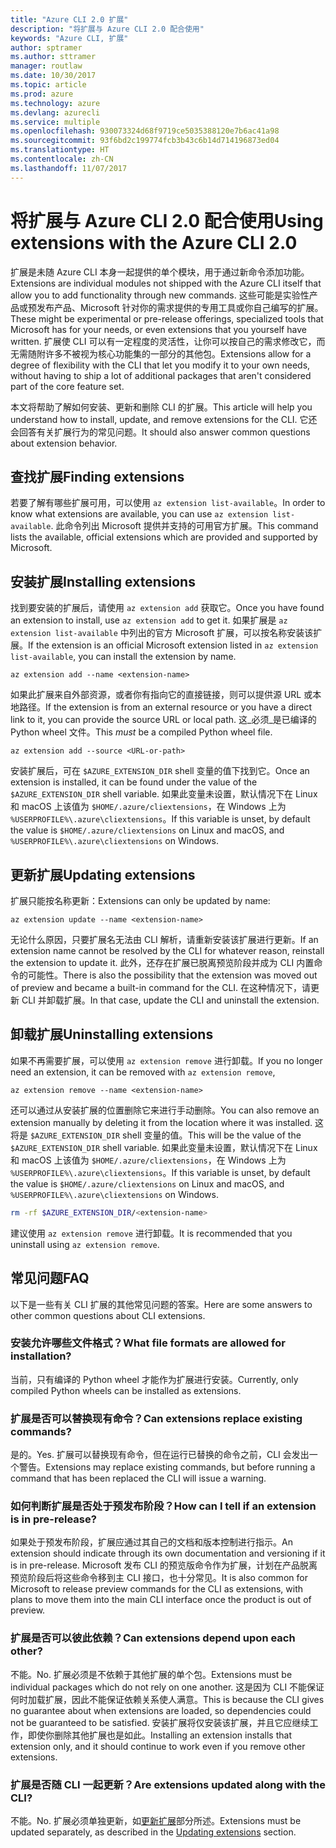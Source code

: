 ```yaml
---
title: "Azure CLI 2.0 扩展"
description: "将扩展与 Azure CLI 2.0 配合使用"
keywords: "Azure CLI, 扩展"
author: sptramer
ms.author: sttramer
manager: routlaw
ms.date: 10/30/2017
ms.topic: article
ms.prod: azure
ms.technology: azure
ms.devlang: azurecli
ms.service: multiple
ms.openlocfilehash: 930073324d68f9719ce5035388120e7b6ac41a98
ms.sourcegitcommit: 93f6bd2c199774fcb3b43c6b14d714196873ed04
ms.translationtype: HT
ms.contentlocale: zh-CN
ms.lasthandoff: 11/07/2017
---
```

# <a name="using-extensions-with-the-azure-cli-20"></a><span data-ttu-id="205c7-104">将扩展与 Azure CLI 2.0 配合使用</span><span class="sxs-lookup"><span data-stu-id="205c7-104">Using extensions with the Azure CLI 2.0</span></span>

<span data-ttu-id="205c7-105">扩展是未随 Azure CLI 本身一起提供的单个模块，用于通过新命令添加功能。</span><span class="sxs-lookup"><span data-stu-id="205c7-105">Extensions are individual modules not shipped with the Azure CLI itself that allow you to add functionality through new commands.</span></span> <span data-ttu-id="205c7-106">这些可能是实验性产品或预发布产品、Microsoft 针对你的需求提供的专用工具或你自己编写的扩展。</span><span class="sxs-lookup"><span data-stu-id="205c7-106">These might be experimental or pre-release offerings, specialized tools that Microsoft has for your needs, or even extensions that you yourself have written.</span></span> <span data-ttu-id="205c7-107">扩展使 CLI 可以有一定程度的灵活性，让你可以按自己的需求修改它，而无需随附许多不被视为核心功能集的一部分的其他包。</span><span class="sxs-lookup"><span data-stu-id="205c7-107">Extensions allow for a degree of flexibility with the CLI that let you modify it to your own needs, without having to ship a lot of additional packages that aren't considered part of the core feature set.</span></span>

<span data-ttu-id="205c7-108">本文将帮助了解如何安装、更新和删除 CLI 的扩展。</span><span class="sxs-lookup"><span data-stu-id="205c7-108">This article will help you understand how to install, update, and remove extensions for the CLI.</span></span> <span data-ttu-id="205c7-109">它还会回答有关扩展行为的常见问题。</span><span class="sxs-lookup"><span data-stu-id="205c7-109">It should also answer common questions about extension behavior.</span></span>

## <a name="finding-extensions"></a><span data-ttu-id="205c7-110">查找扩展</span><span class="sxs-lookup"><span data-stu-id="205c7-110">Finding extensions</span></span>

<span data-ttu-id="205c7-111">若要了解有哪些扩展可用，可以使用 `az extension list-available`。</span><span class="sxs-lookup"><span data-stu-id="205c7-111">In order to know what extensions are available, you can use `az extension list-available`.</span></span> <span data-ttu-id="205c7-112">此命令列出 Microsoft 提供并支持的可用官方扩展。</span><span class="sxs-lookup"><span data-stu-id="205c7-112">This command lists the available, official extensions which are provided and supported by Microsoft.</span></span>

## <a name="installing-extensions"></a><span data-ttu-id="205c7-113">安装扩展</span><span class="sxs-lookup"><span data-stu-id="205c7-113">Installing extensions</span></span>

<span data-ttu-id="205c7-114">找到要安装的扩展后，请使用 `az extension add` 获取它。</span><span class="sxs-lookup"><span data-stu-id="205c7-114">Once you have found an extension to install, use `az extension add` to get it.</span></span> <span data-ttu-id="205c7-115">如果扩展是 `az extension list-available` 中列出的官方 Microsoft 扩展，可以按名称安装该扩展。</span><span class="sxs-lookup"><span data-stu-id="205c7-115">If the extension is an official Microsoft extension listed in `az extension list-available`, you can install the extension by name.</span></span>

```azurecli
az extension add --name <extension-name>
```

<span data-ttu-id="205c7-116">如果此扩展来自外部资源，或者你有指向它的直接链接，则可以提供源 URL 或本地路径。</span><span class="sxs-lookup"><span data-stu-id="205c7-116">If the extension is from an external resource or you have a direct link to it, you can provide the source URL or local path.</span></span> <span data-ttu-id="205c7-117">这_必须_是已编译的 Python wheel 文件。</span><span class="sxs-lookup"><span data-stu-id="205c7-117">This _must_ be a compiled Python wheel file.</span></span>

```azurecli
az extension add --source <URL-or-path>
```

<span data-ttu-id="205c7-118">安装扩展后，可在 `$AZURE_EXTENSION_DIR` shell 变量的值下找到它。</span><span class="sxs-lookup"><span data-stu-id="205c7-118">Once an extension is installed, it can be found under the value of the `$AZURE_EXTENSION_DIR` shell variable.</span></span> <span data-ttu-id="205c7-119">如果此变量未设置，默认情况下在 Linux 和 macOS 上该值为 `$HOME/.azure/cliextensions`，在 Windows 上为 `%USERPROFILE%\.azure\cliextensions`。</span><span class="sxs-lookup"><span data-stu-id="205c7-119">If this variable is unset, by default the value is `$HOME/.azure/cliextensions` on Linux and macOS, and `%USERPROFILE%\.azure\cliextensions` on Windows.</span></span>

## <a name="updating-extensions"></a><span data-ttu-id="205c7-120">更新扩展</span><span class="sxs-lookup"><span data-stu-id="205c7-120">Updating extensions</span></span>

<span data-ttu-id="205c7-121">扩展只能按名称更新：</span><span class="sxs-lookup"><span data-stu-id="205c7-121">Extensions can only be updated by name:</span></span>

```azurecli
az extension update --name <extension-name>
```

<span data-ttu-id="205c7-122">无论什么原因，只要扩展名无法由 CLI 解析，请重新安装该扩展进行更新。</span><span class="sxs-lookup"><span data-stu-id="205c7-122">If an extension name cannot be resolved by the CLI for whatever reason, reinstall the extension to update it.</span></span> <span data-ttu-id="205c7-123">此外，还存在扩展已脱离预览阶段并成为 CLI 内置命令的可能性。</span><span class="sxs-lookup"><span data-stu-id="205c7-123">There is also the possibility that the extension was moved out of preview and became a built-in command for the CLI.</span></span> <span data-ttu-id="205c7-124">在这种情况下，请更新 CLI 并卸载扩展。</span><span class="sxs-lookup"><span data-stu-id="205c7-124">In that case, update the CLI and uninstall the extension.</span></span>

## <a name="uninstalling-extensions"></a><span data-ttu-id="205c7-125">卸载扩展</span><span class="sxs-lookup"><span data-stu-id="205c7-125">Uninstalling extensions</span></span>

<span data-ttu-id="205c7-126">如果不再需要扩展，可以使用 `az extension remove` 进行卸载。</span><span class="sxs-lookup"><span data-stu-id="205c7-126">If you no longer need an extension, it can be removed with `az extension remove`,</span></span>

```azurecli
az extension remove --name <extension-name>
```

<span data-ttu-id="205c7-127">还可以通过从安装扩展的位置删除它来进行手动删除。</span><span class="sxs-lookup"><span data-stu-id="205c7-127">You can also remove an extension manually by deleting it from the location where it was installed.</span></span> <span data-ttu-id="205c7-128">这将是 `$AZURE_EXTENSION_DIR` shell 变量的值。</span><span class="sxs-lookup"><span data-stu-id="205c7-128">This will be the value of the `$AZURE_EXTENSION_DIR` shell variable.</span></span> <span data-ttu-id="205c7-129">如果此变量未设置，默认情况下在 Linux 和 macOS 上该值为 `$HOME/.azure/cliextensions`，在 Windows 上为 `%USERPROFILE%\.azure\cliextensions`。</span><span class="sxs-lookup"><span data-stu-id="205c7-129">If this variable is unset, by default the value is `$HOME/.azure/cliextensions` on Linux and macOS, and `%USERPROFILE%\.azure\cliextensions` on Windows.</span></span>

```bash
rm -rf $AZURE_EXTENSION_DIR/<extension-name>
```

<span data-ttu-id="205c7-130">建议使用 `az extension remove` 进行卸载。</span><span class="sxs-lookup"><span data-stu-id="205c7-130">It is recommended that you uninstall using `az extension remove`.</span></span>

## <a name="faq"></a><span data-ttu-id="205c7-131">常见问题</span><span class="sxs-lookup"><span data-stu-id="205c7-131">FAQ</span></span>

<span data-ttu-id="205c7-132">以下是一些有关 CLI 扩展的其他常见问题的答案。</span><span class="sxs-lookup"><span data-stu-id="205c7-132">Here are some answers to other common questions about CLI extensions.</span></span>

### <a name="what-file-formats-are-allowed-for-installation"></a><span data-ttu-id="205c7-133">安装允许哪些文件格式？</span><span class="sxs-lookup"><span data-stu-id="205c7-133">What file formats are allowed for installation?</span></span>

<span data-ttu-id="205c7-134">当前，只有编译的 Python wheel 才能作为扩展进行安装。</span><span class="sxs-lookup"><span data-stu-id="205c7-134">Currently, only compiled Python wheels can be installed as extensions.</span></span>

### <a name="can-extensions-replace-existing-commands"></a><span data-ttu-id="205c7-135">扩展是否可以替换现有命令？</span><span class="sxs-lookup"><span data-stu-id="205c7-135">Can extensions replace existing commands?</span></span>

<span data-ttu-id="205c7-136">是的。</span><span class="sxs-lookup"><span data-stu-id="205c7-136">Yes.</span></span> <span data-ttu-id="205c7-137">扩展可以替换现有命令，但在运行已替换的命令之前，CLI 会发出一个警告。</span><span class="sxs-lookup"><span data-stu-id="205c7-137">Extensions may replace existing commands, but before running a command that has been replaced the CLI will issue a warning.</span></span>

### <a name="how-can-i-tell-if-an-extension-is-in-pre-release"></a><span data-ttu-id="205c7-138">如何判断扩展是否处于预发布阶段？</span><span class="sxs-lookup"><span data-stu-id="205c7-138">How can I tell if an extension is in pre-release?</span></span>

<span data-ttu-id="205c7-139">如果处于预发布阶段，扩展应通过其自己的文档和版本控制进行指示。</span><span class="sxs-lookup"><span data-stu-id="205c7-139">An extension should indicate through its own documentation and versioning if it is in pre-release.</span></span> <span data-ttu-id="205c7-140">Microsoft 发布 CLI 的预览版命令作为扩展，计划在产品脱离预览阶段后将这些命令移到主 CLI 接口，也十分常见。</span><span class="sxs-lookup"><span data-stu-id="205c7-140">It is also common for Microsoft to release preview commands for the CLI as extensions, with plans to move them into the main CLI interface once the product is out of preview.</span></span>

### <a name="can-extensions-depend-upon-each-other"></a><span data-ttu-id="205c7-141">扩展是否可以彼此依赖？</span><span class="sxs-lookup"><span data-stu-id="205c7-141">Can extensions depend upon each other?</span></span>

<span data-ttu-id="205c7-142">不能。</span><span class="sxs-lookup"><span data-stu-id="205c7-142">No.</span></span> <span data-ttu-id="205c7-143">扩展必须是不依赖于其他扩展的单个包。</span><span class="sxs-lookup"><span data-stu-id="205c7-143">Extensions must be individual packages which do not rely on one another.</span></span> <span data-ttu-id="205c7-144">这是因为 CLI 不能保证何时加载扩展，因此不能保证依赖关系使人满意。</span><span class="sxs-lookup"><span data-stu-id="205c7-144">This is because the CLI gives no guarantee about when extensions are loaded, so dependencies could not be guaranteed to be satisfied.</span></span> <span data-ttu-id="205c7-145">安装扩展将仅安装该扩展，并且它应继续工作，即使你删除其他扩展也是如此。</span><span class="sxs-lookup"><span data-stu-id="205c7-145">Installing an extension installs that extension only, and it should continue to work even if you remove other extensions.</span></span>

### <a name="are-extensions-updated-along-with-the-cli"></a><span data-ttu-id="205c7-146">扩展是否随 CLI 一起更新？</span><span class="sxs-lookup"><span data-stu-id="205c7-146">Are extensions updated along with the CLI?</span></span>

<span data-ttu-id="205c7-147">不能。</span><span class="sxs-lookup"><span data-stu-id="205c7-147">No.</span></span> <span data-ttu-id="205c7-148">扩展必须单独更新，如[更新扩展](#updating-extensions)部分所述。</span><span class="sxs-lookup"><span data-stu-id="205c7-148">Extensions must be updated separately, as described in the [Updating extensions](#updating-extensions) section.</span></span>
